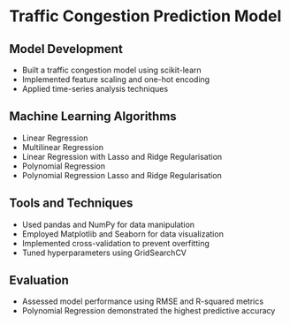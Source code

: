 # Traffic Congestion Prediction Model
## Model Development
- Built a traffic congestion model using scikit-learn
- Implemented feature scaling and one-hot encoding
- Applied time-series analysis techniques

## Machine Learning Algorithms
- Linear Regression
- Multilinear Regression
- Linear Regression with Lasso and Ridge Regularisation
- Polynomial Regression
- Polynomial Regression Lasso and Ridge Regularisation 

## Tools and Techniques
- Used pandas and NumPy for data manipulation
- Employed Matplotlib and Seaborn for data visualization
- Implemented cross-validation to prevent overfitting
- Tuned hyperparameters using GridSearchCV

## Evaluation
- Assessed model performance using RMSE and R-squared metrics
- Polynomial Regression demonstrated the highest predictive accuracy

